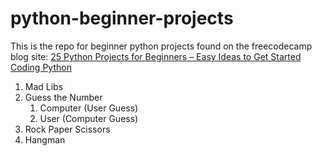 # python-beginner-projects
This is the repo for beginner python projects found on the freecodecamp blog site: [25 Python Projects for Beginners – Easy Ideas to Get Started Coding Python](https://www.freecodecamp.org/news/python-projects-for-beginners/)

1. Mad Libs
2. Guess the Number
   1. Computer (User Guess)
   2. User (Computer Guess)
3. Rock Paper Scissors
4. Hangman